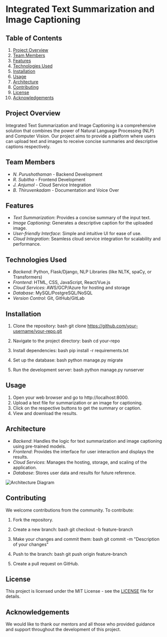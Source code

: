 # Integrated Text Summarization and Image Captioning

## Table of Contents
1. [Project Overview](#project-overview)
2. [Team Members](#team-members)
3. [Features](#features)
4. [Technologies Used](#technologies-used)
5. [Installation](#installation)
6. [Usage](#usage)
7. [Architecture](#architecture)
8. [Contributing](#contributing)
9. [License](#license)
10. [Acknowledgements](#acknowledgements)

## Project Overview
Integrated Text Summarization and Image Captioning is a comprehensive solution that combines the power of Natural Language Processing (NLP) and Computer Vision. Our project aims to provide a platform where users can upload text and images to receive concise summaries and descriptive captions respectively.

## Team Members
- *N. Purushothaman* - Backend Development
- *R. Subitha* - Frontend Development
- *J. Anjumol* - Cloud Service Integration
- *B. Thiruvenkadam* - Documentation and Voice Over

## Features
- *Text Summarization*: Provides a concise summary of the input text.
- *Image Captioning*: Generates a descriptive caption for the uploaded image.
- *User-friendly Interface*: Simple and intuitive UI for ease of use.
- *Cloud Integration*: Seamless cloud service integration for scalability and performance.

## Technologies Used
- *Backend*: Python, Flask/Django, NLP Libraries (like NLTK, spaCy, or Transformers)
- *Frontend*: HTML, CSS, JavaScript, React/Vue.js
- *Cloud Services*: AWS/GCP/Azure for hosting and storage
- *Database*: MySQL/PostgreSQL/NoSQL
- *Version Control*: Git, GitHub/GitLab

## Installation
1. Clone the repository:
    bash
    git clone https://github.com/your-username/your-repo.git
    
2. Navigate to the project directory:
    bash
    cd your-repo
    
3. Install dependencies:
    bash
    pip install -r requirements.txt
    
4. Set up the database:
    bash
    python manage.py migrate
    
5. Run the development server:
    bash
    python manage.py runserver
    

## Usage
1. Open your web browser and go to http://localhost:8000.
2. Upload a text file for summarization or an image for captioning.
3. Click on the respective buttons to get the summary or caption.
4. View and download the results.

## Architecture
- *Backend*: Handles the logic for text summarization and image captioning using pre-trained models.
- *Frontend*: Provides the interface for user interaction and displays the results.
- *Cloud Services*: Manages the hosting, storage, and scaling of the application.
- *Database*: Stores user data and results for future reference.

![Architecture Diagram](path-to-architecture-diagram.png)

## Contributing
We welcome contributions from the community. To contribute:
1. Fork the repository.
2. Create a new branch:
    bash
    git checkout -b feature-branch
    
3. Make your changes and commit them:
    bash
    git commit -m "Description of your changes"
    
4. Push to the branch:
    bash
    git push origin feature-branch
    
5. Create a pull request on GitHub.

## License
This project is licensed under the MIT License - see the [LICENSE](LICENSE) file for details.

## Acknowledgements
We would like to thank our mentors and all those who provided guidance and support throughout the development of this project.
